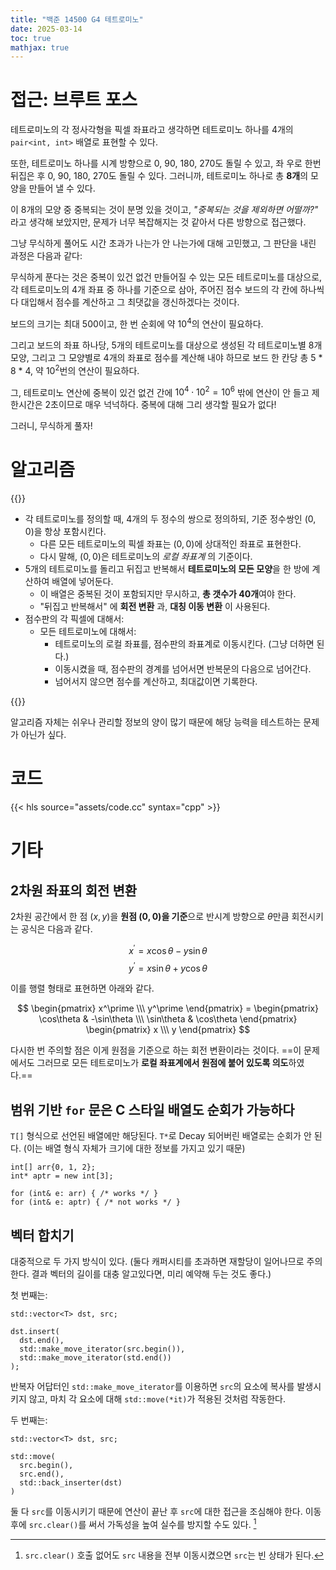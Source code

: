 ```yaml
---
title: "백준 14500 G4 테트로미노"
date: 2025-03-14
toc: true
mathjax: true
---
```


# 접근: 브루트 포스

테트로미노의 각 정사각형을 픽셀 좌표라고 생각하면 테트로미노 하나를 4개의 `pair<int, int>` 배열로 표현할 수 있다.  

또한, 테트로미노 하나를 시계 방향으로 0, 90, 180, 270도 돌릴 수 있고, 좌 우로 한번 뒤집은 후 0, 90, 180, 270도 돌릴 수 있다. 그러니까, 테트로미노 하나로 총 **8개**의 모양을 만들어 낼 수 있다.

이 8개의 모양 중 중복되는 것이 분명 있을 것이고, *"중복되는 것을 제외하면 어떨까?"* 라고 생각해 보았지만, 문제가 너무 복잡해지는 것 같아서 다른 방향으로 접근했다.

그냥 무식하게 풀어도 시간 초과가 나는가 안 나는가에 대해 고민했고, 그 판단을 내린 과정은 다음과 같다:

무식하게 푼다는 것은 중복이 있건 없건 만들어질 수 있는 모든 테트로미노를 대상으로, 각 테트로미노의 4개 좌표 중 하나를 기준으로 삼아, 주어진 점수 보드의 각 칸에 하나씩 다 대입해서 점수를 계산하고 그 최댓값을 갱신하겠다는 것이다.

보드의 크기는 최대 500이고, 한 번 순회에 약 $10^4$의 연산이 필요하다.  

그리고 보드의 좌표 하나당, 5개의 테트로미노를 대상으로 생성된 각 테트로미노별 8개 모양, 그리고 그 모양별로 4개의 좌표로 점수를 계산해 내야 하므로 보드 한 칸당 총 5 * 8 * 4, 약 $10^2$번의 연산이 필요하다.

그, 테트로미노 연산에 중복이 있건 없건 간에 $10^4 \cdot 10^2 = 10^6$ 밖에 연산이 안 들고 제한시간은 2초이므로 매우 넉넉하다. 중복에 대해 그리 생각할 필요가 없다!

그러니, 무식하게 풀자!

# 알고리즘

{{<admo>}}

* 각 테트로미노를 정의할 때, 4개의 두 정수의 쌍으로 정의하되, 기준 정수쌍인 $(0, 0)$을  항상 포함시킨다.
  * 다른 모든 테트로미노의 픽셀 좌표는 $(0, 0)$에 상대적인 좌표로 표현한다.
  * 다시 말해, $(0, 0)$은 테트로미노의 *로컬 좌표계* 의 기준이다.
* 5개의 테트로미노를 돌리고 뒤집고 반복해서 **테트로미노의 모든 모양**을 한 방에 계산하여 배열에 넣어둔다. 
  * 이 배열은 중복된 것이 포함되지만 무시하고, **총 갯수가 40개**여야 한다.
  * "뒤집고 반복해서" 에 **회전 변환** 과, **대칭 이동 변환** 이 사용된다.
* 점수판의 각 픽셀에 대해서:
  * 모든 테트로미노에 대해서:
    * 테트로미노의 로컬 좌표를, 점수판의 좌표계로 이동시킨다. (그냥 더하면 된다.)
    * 이동시켰을 때, 점수판의 경계를 넘어서면 반복문의 다음으로 넘어간다.
    * 넘어서지 않으면 점수를 계산하고, 최대값이면 기록한다.
  
{{</admo>}}

알고리즘 자체는 쉬우나 관리할 정보의 양이 많기 때문에 해당 능력을 테스트하는 문제가 아닌가 싶다.

# 코드

{{< hls source="assets/code.cc" syntax="cpp" >}}

# 기타

## 2차원 좌표의 회전 변환

2차원 공간에서 한 점 $(x, y)$을 **원점 $(0, 0)$을 기준**으로 반시계 방향으로 $\theta$만큼 회전시키는 공식은 다음과 같다.

$$
x^\prime = x\cos{\theta}-y\sin{\theta}  
$$
$$
y^\prime = x\sin{\theta}+y\cos{\theta}
$$

이를 행렬 형태로 표현하면 아래와 같다.

$$
\begin{pmatrix} x^\prime \\\ y^\prime \end{pmatrix} =
\begin{pmatrix} \cos\theta & -\sin\theta \\\ \sin\theta & \cos\theta \end{pmatrix}
\begin{pmatrix} x \\\ y \end{pmatrix}
$$

다시한 번 주의할 점은 이게 원점을 기준으로 하는 회전 변환이라는 것이다. ==이 문제에서도 그러므로 모든 테트로미노가 **로컬 좌표계에서 원점에 붙어 있도록 의도**하였다.==


## 범위 기반 `for` 문은 C 스타일 배열도 순회가 가능하다

`T[]` 형식으로 선언된 배열에만 해당된다. `T*`로 Decay 되어버린 배열로는 순회가 안 된다. (이는 배열 형식 자체가 크기에 대한 정보를 가지고 있기 때문)

```cc{lineNos=false}
int[] arr{0, 1, 2};
int* aptr = new int[3];

for (int& e: arr) { /* works */ }
for (int& e: aptr) { /* not works */ }
```

## 벡터 합치기

대중적으로 두 가지 방식이 있다. (둘다 캐퍼시티를 초과하면 재할당이 일어나므로 주의한다. 결과 벡터의 길이를 대충 알고있다면, 미리 예약해 두는 것도 좋다.)

첫 번째는:

```cc{lineNos=false}
std::vector<T> dst, src;

dst.insert(
  dst.end(),
  std::make_move_iterator(src.begin()),
  std::make_move_iterator(std.end())
);
```

반복자 어답터인 `std::make_move_iterator`를 이용하면 `src`의 요소에 복사를 발생시키지 않고, 마치 각 요소에 대해 `std::move(*it)`가 적용된 것처럼 작동한다.

두 번째는:

```cc{lineNos=false}
std::vector<T> dst, src;

std::move(
  src.begin(), 
  src.end(),
  std::back_inserter(dst)
)
```

둘 다 `src`를 이동시키기 때문에 연산이 끝난 후 `src`에 대한 접근을 조심해야 한다. 이동 후에 `src.clear()`를 써서 가독성을 높여 실수를 방지할 수도 있다. [^1]

[^1]: `src.clear()` 호출 없어도 `src` 내용을 전부 이동시켰으면 `src`는 빈 상태가 된다.